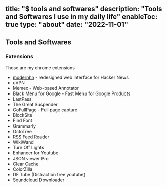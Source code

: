 title:  "$ tools and softwares"
description:  "Tools and Softwares I use in my daily life"
enableToc: true
type:  "about"
date:  "2022-11-01"
---

## Tools and Softwares

### Extensions

Those are my chrome extensions

- [modernhn](https://www.modernhn.com/) - redesigned web interface for Hacker News
- uVPN
- Memex - Web-based Annotator
- Black Menu for Google - Fast Menu for Google Products
- LastPass
- The Great Suspender
- GoFullPage - Full page capture
- BlockSite
- Find Font
- Grammarly
- OctoTree
- RSS Feed Reader
- WikiWand
- Turn Off Lights
- Enhancer for Youtube
- JSON viewer Pro
- Clear Cache
- ColorZilla
- DF Tube (Distraction free youtube)
- Soundcloud Downloader
